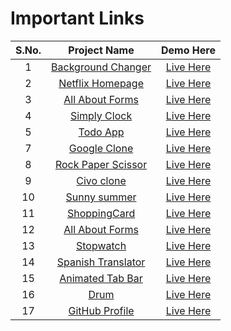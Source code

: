 # Important Links

| S.No.  | Project Name  | Demo Here  |
|:-:|:-:|:-:|
|1   |  <a href="https://github.com/deeqakkk/Journey-with-js/tree/main/1-Background-Changer" target="_blank" rel="noopener noreferrer">Background Changer</a> | <a href="https://deeqakkk.github.io/Journey-with-js/1-Background-Changer/" target="_blank" rel="noopener noreferrer">Live Here</a>  |  
|2   |  <a href="https://github.com/deeqakkk/Journey-with-js/tree/main/2-Netflix-Homepage" target="_blank" rel="noopener noreferrer">Netflix Homepage</a> | <a href="https://deeqakkk.github.io/Journey-with-js/2-Netflix-Homepage/" target="_blank" rel="noopener noreferrer">Live Here</a>  |  
|3   |  <a href="https://github.com/deeqakkk/Journey-with-js/tree/main/3-All%20About%20Forms" target="_blank" rel="noopener noreferrer">All About Forms</a> | <a href="https://deeqakkk.github.io/Journey-with-js/3-All%20About%20Forms/" target="_blank" rel="noopener noreferrer">Live Here</a>  |  
|4   |  <a href="https://github.com/deeqakkk/Journey-with-js/tree/main/4-Simply-Clock" target="_blank" rel="noopener noreferrer">Simply Clock</a> | <a href="https://deeqakkk.github.io/Journey-with-js/4-Simply-Clock/" target="_blank" rel="noopener noreferrer">Live Here</a>  |  
|5   |  <a href="https://github.com/deeqakkk/Journey-with-js/tree/main/5-Todo-App" target="_blank" rel="noopener noreferrer">Todo App</a> | <a href="https://deeqakkk.github.io/Journey-with-js/5-Todo-App/" target="_blank" rel="noopener noreferrer">Live Here</a>  |  
|7   |  <a href="https://github.com/deeqakkk/Journey-with-js/tree/main/7-Google-Clone" target="_blank" rel="noopener noreferrer">Google Clone</a> | <a href="https://deeqakkk.github.io/Journey-with-js/7-Google-Clone/" target="_blank" rel="noopener noreferrer">Live Here</a>  |  
|8   |  <a href="https://github.com/deeqakkk/Journey-with-js/tree/main/8-Rock-Paper-Scissor" target="_blank" rel="noopener noreferrer">Rock Paper Scissor</a> | <a href="https://deeqakkk.github.io/Journey-with-js/8-Rock-Paper-Scissor/" target="_blank" rel="noopener noreferrer">Live Here</a>  |  
|9   |  <a href="https://github.com/deeqakkk/Journey-with-js/tree/main/9-%20Civo%20clone" target="_blank" rel="noopener noreferrer">Civo clone</a> | <a href="https://deeqakkk.github.io/Journey-with-js/9-%20Civo%20clone/" target="_blank" rel="noopener noreferrer">Live Here</a>  |  
|10   |  <a href="https://github.com/deeqakkk/Journey-with-js/tree/main/10%20-%20Sunny%20summer" target="_blank" rel="noopener noreferrer">Sunny summer</a> | <a href="https://deeqakkk.github.io/Journey-with-js/10%20-%20Sunny%20summer/" target="_blank" rel="noopener noreferrer">Live Here</a>  |  
|11   |  <a href="https://github.com/deeqakkk/Journey-with-js/tree/main/11%20-%20ShoppingCard" target="_blank" rel="noopener noreferrer">ShoppingCard</a> | <a href="https://deeqakkk.github.io/Journey-with-js/11%20-%20ShoppingCard/" target="_blank" rel="noopener noreferrer">Live Here</a>  |  
|12   |  <a href="https://github.com/deeqakkk/Journey-with-js/tree/main/12-All%20About%20Forms" target="_blank" rel="noopener noreferrer">All About Forms</a> | <a href="https://deeqakkk.github.io/Journey-with-js/12-All%20About%20Forms/" target="_blank" rel="noopener noreferrer">Live Here</a>  |  
|13   |  <a href="https://github.com/deeqakkk/Journey-with-js/tree/main/13-Stopwatch" target="_blank" rel="noopener noreferrer">Stopwatch</a> | <a href="https://deeqakkk.github.io/Journey-with-js/13-Stopwatch/" target="_blank" rel="noopener noreferrer">Live Here</a>  |  
|14   |  <a href="https://github.com/deeqakkk/Journey-with-js/tree/main/14-Spanish-Translator" target="_blank" rel="noopener noreferrer">Spanish Translator</a> | <a href="https://deeqakkk.github.io/Journey-with-js/14-Spanish-Translator/" target="_blank" rel="noopener noreferrer">Live Here</a>  |  
|15   |  <a href="https://github.com/deeqakkk/Journey-with-js/tree/main/15-Animated-Tab-Bar" target="_blank" rel="noopener noreferrer">Animated Tab Bar</a> | <a href="https://deeqakkk.github.io/Journey-with-js/15-Animated-Tab-Bar/" target="_blank" rel="noopener noreferrer">Live Here</a>  |  
|16   |  <a href="https://github.com/deeqakkk/Journey-with-js/tree/main/16-drum" target="_blank" rel="noopener noreferrer">Drum</a> | <a href="https://deeqakkk.github.io/Journey-with-js/16-drum/" target="_blank" rel="noopener noreferrer">Live Here</a>  |  
|17   |  <a href="https://github.com/deeqakkk/Journey-with-js/tree/main/17-GitHub-Profile" target="_blank" rel="noopener noreferrer">GitHub Profile</a> | <a href="https://deeqakkk.github.io/Journey-with-js/17-GitHub-Profile/" target="_blank" rel="noopener noreferrer">Live Here</a>  |  
